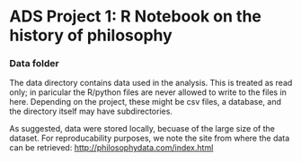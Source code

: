 # ADS Project 1:  R Notebook on the history of philosophy

### Data folder

The data directory contains data used in the analysis. This is treated as read only; in paricular the R/python files are never allowed to write to the files in here. Depending on the project, these might be csv files, a database, and the directory itself may have subdirectories.

As suggested, data were stored locally, becuase of the large size of the dataset. For reproducability purposes, we note the site from where the data can be retrieved: http://philosophydata.com/index.html


